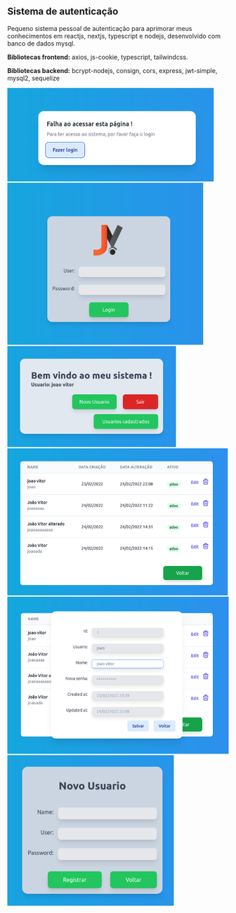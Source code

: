 ## Sistema de autenticação

Pequeno sistema pessoal de autenticação para aprimorar meus conhecimentos em reactjs, nextjs, typescript e nodejs, desenvolvido com banco de dados mysql.

**Bibliotecas frontend:** axios, js-cookie, typescript, tailwindcss.

**Bibliotecas backend:** bcrypt-nodejs, consign, cors, express, jwt-simple, mysql2, sequelize



<img src="imgProject/pathProtect.png" alt="pathProtect" style="zoom:80%;" />

<img src="imgProject/login.png" alt="login" style="zoom:70%;" />

<img src="imgProject/welcome.png" alt="welcome" style="zoom:70%;" />

<img src="imgProject/tableUsers.png" alt="tableUsers" style="zoom:67%;" />

<img src="imgProject/editUser.png" alt="editUser" style="zoom:70%;" />

<img src="imgProject/newUser.png" alt="newUser" style="zoom:80%;" />

